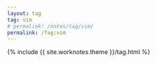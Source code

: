 ```yaml
---
layout: tag
tag: vim
# permalink: /notes/tag/vim/
permalink: /Tag:vim
---
```

{% include {{ site.worknotes.theme }}/tag.html %}
